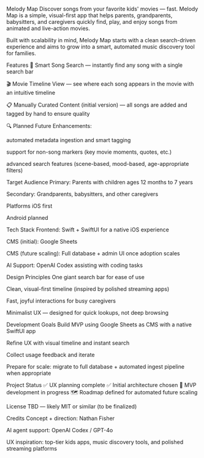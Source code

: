 Melody Map
Discover songs from your favorite kids' movies — fast.
Melody Map is a simple, visual-first app that helps parents, grandparents, babysitters, and caregivers quickly find, play, and enjoy songs from animated and live-action movies.

Built with scalability in mind, Melody Map starts with a clean search-driven experience and aims to grow into a smart, automated music discovery tool for families.

Features
🎵 Smart Song Search — instantly find any song with a single search bar

🎬 Movie Timeline View — see where each song appears in the movie with an intuitive timeline

📋 Manually Curated Content (initial version) — all songs are added and tagged by hand to ensure quality

🔍 Planned Future Enhancements:

automated metadata ingestion and smart tagging

support for non-song markers (key movie moments, quotes, etc.)

advanced search features (scene-based, mood-based, age-appropriate filters)

Target Audience
Primary: Parents with children ages 12 months to 7 years

Secondary: Grandparents, babysitters, and other caregivers

Platforms
iOS first

Android planned

Tech Stack
Frontend: Swift + SwiftUI for a native iOS experience

CMS (initial): Google Sheets

CMS (future scaling): Full database + admin UI once adoption scales

AI Support: OpenAI Codex assisting with coding tasks

Design Principles
One giant search bar for ease of use

Clean, visual-first timeline (inspired by polished streaming apps)

Fast, joyful interactions for busy caregivers

Minimalist UX — designed for quick lookups, not deep browsing

Development Goals
Build MVP using Google Sheets as CMS with a native SwiftUI app

Refine UX with visual timeline and instant search

Collect usage feedback and iterate

Prepare for scale: migrate to full database + automated ingest pipeline when appropriate

Project Status
✅ UX planning complete
✅ Initial architecture chosen
🚧 MVP development in progress
🗺️ Roadmap defined for automated future scaling

License
TBD — likely MIT or similar (to be finalized)

Credits
Concept + direction: Nathan Fisher

AI agent support: OpenAI Codex / GPT-4o

UX inspiration: top-tier kids apps, music discovery tools, and polished streaming platforms
